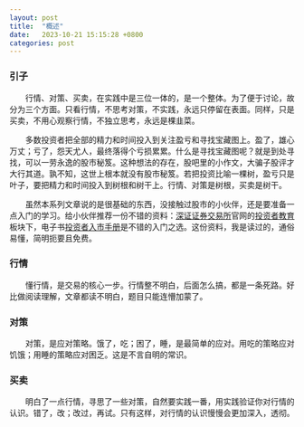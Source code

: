 ```yaml
---
layout: post
title:  "概述"
date:   2023-10-21 15:15:28 +0800
categories: post
---
```


### 引子

&#8195;&#8195;行情、对策、买卖，在实践中是三位一体的，是一个整体。为了便于讨论，故分为三个方面。只看行情，不思考对策，不实践，永远只停留在表面。同样，只是买卖，不用心观察行情，不独立思考，永远是棵韭菜。

&#8195;&#8195;多数投资者把全部的精力和时间投入到关注盈亏和寻找宝藏图上。盈了，雄心万丈；亏了，怨天尤人，最终落得个亏损累累。什么是寻找宝藏图呢？就是到处寻找，可以一劳永逸的股市秘笈。这种想法的存在，股吧里的小作文，大骗子股评才大行其道。孰不知，这世上根本就没有股市秘笈。若把投资比喻一棵树，盈亏只是叶子，要把精力和时间投入到树根和树干上。行情、对策是树根，买卖是树干。

&#8195;&#8195;虽然本系列文章说的是很基础的东西，没接触过股市的小伙伴，还是要准备一点入门的学习。给小伙伴推荐一份不错的资料：[深证证券交易所](http://www.szse.cn/)官网的[投资者教育](https://investor.szse.cn/)板块下，电子书[投资者入市手册](https://investor.szse.cn/institute/bookshelf/manualseriesbook/index.html)是不错的入门之选。这份资料，我是读过的，通俗易懂，简明扼要且免费。


###  行情
&#8195;&#8195;懂行情，是交易的核心一步。行情整不明白，后面怎么搞，都是一条死路。好比做阅读理解，文章都读不明白，题目只能连懵加蒙了。

###  对策
&#8195;&#8195;对策，是应对策略。饿了，吃；困了，睡，是最简单的应对。用吃的策略应对饥饿；用睡的策略应对困乏。这是不言自明的常识。

###  买卖
&#8195;&#8195;明白了一点行情，寻思了一些对策，自然要实践一番，用实践验证你对行情的认识。错了，改；改过，再试。只有这样，对行情的认识慢慢会更加深入，透彻。